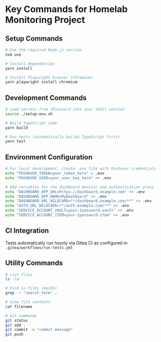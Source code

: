 # Key Commands for Homelab Monitoring Project

## Setup Commands

```bash
# Use the required Node.js version
nvm use

# Install dependencies
yarn install

# Install Playwright browser (Chromium)
yarn playwright install chromium
```

## Development Commands

```bash
# Load secrets from 1Password into your shell session
source ./setup-env.sh

# Build TypeScript code
yarn build

# Run tests (automatically builds TypeScript first)
yarn test
```

## Environment Configuration

```bash
# For local development, create .env file with Pushover credentials
echo "PUSHOVER_TOKEN=your_token_here" > .env
echo "PUSHOVER_USER=your_user_key_here" >> .env

# Add variables for the dashboard monitor and authentication proxy
echo "DASHBOARD_APP_URL=https://dashboard.example.com" >> .env
echo "DASHBOARD_APP_NAME=MyDashboard" >> .env
echo "DASHBOARD_URL_WILDCARD=**/dashboard.example.com/**" >> .env
echo "AUTH_URL_WILDCARD=**/auth.example.com/**" >> .env
echo "SERVICE_ACCOUNT_VAULT=your-1password-vault" >> .env
echo "SERVICE_ACCOUNT_ITEM=your-1password-item" >> .env
```

## CI Integration

Tests automatically run hourly via Gitea CI as configured in `.gitea/workflows/run-tests.yml`

## Utility Commands

```bash
# List files
ls -la

# Find in files (macOS)
grep -r "search_term" .

# View file contents
cat filename

# Git commands
git status
git add .
git commit -m "commit message"
git push
```
